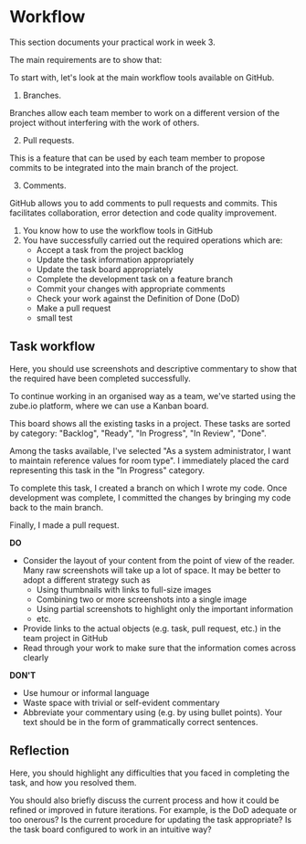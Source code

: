 # Workflow

This section documents your practical work in week 3.

The main requirements are to show that:

To start with, let's look at the main workflow tools available on GitHub. 

1. Branches. 

Branches allow each team member to work on a different version of the project without interfering with the work of others.

2. Pull requests.

This is a feature that can be used by each team member to propose commits to be integrated into the main branch of the project.

3. Comments.

GitHub allows you to add comments to pull requests and commits. This facilitates collaboration, error detection and code quality improvement.

1. You know how to use the workflow tools in GitHub
2. You have successfully carried out the required operations which are:
   * Accept a task from the project backlog
   * Update the task information appropriately
   * Update the task board appropriately
   * Complete the development task on a feature branch
   * Commit your changes with appropriate comments
   * Check your work against the Definition of Done (DoD)
   * Make a pull request
	* small test

## Task workflow

Here, you should use screenshots and descriptive commentary to show that the required
have been completed successfully.

To continue working in an organised way as a team, we've started using the zube.io platform, where we can use a Kanban board.

This board shows all the existing tasks in a project. These tasks are sorted by category: "Backlog", "Ready", "In Progress", "In Review", "Done".

Among the tasks available, I've selected "As a system administrator, I want to maintain reference values for room type". I immediately placed the card representing this task in the "In Progress" category.

To complete this task, I created a branch on which I wrote my code. Once development was complete, I committed the changes by bringing my code back to the main branch.

Finally, I made a pull request.

**DO**

* Consider the layout of your content from the point of view of the reader. Many raw
  screenshots will take up a lot of space. It may be better to adopt a different strategy
  such as
  * Using thumbnails with links to full-size images
  * Combining two or more screenshots into a single image 
  * Using partial screenshots to highlight only the important information
  * etc.
* Provide links to the actual objects (e.g. task, pull request, etc.) in the team project
  in GitHub
* Read through your work to make sure that the information comes across clearly

**DON'T**

* Use humour or informal language
* Waste space with trivial or self-evident commentary
* Abbreviate your commentary using (e.g. by using bullet points). Your text should be in
  the form of grammatically correct sentences.

## Reflection

Here, you should highlight any difficulties that you faced in completing the task, and
how you resolved them.

You should also briefly discuss the current process and how it could be refined or
improved in future iterations. For example, is the DoD adequate or too onerous? Is the
current procedure for updating the task appropriate? Is the task board configured to
work in an intuitive way?
